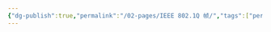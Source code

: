 ```yaml
---
{"dg-publish":true,"permalink":"/02-pages/IEEE 802.1Q 帧/","tags":["personal/blog","network/数据链路层"]}
---
```


